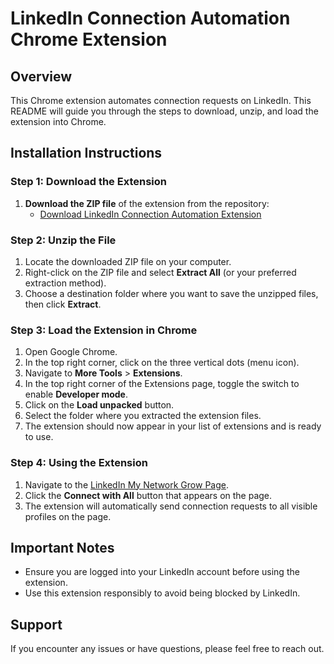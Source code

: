 # LinkedIn Connection Automation Chrome Extension

## Overview
This Chrome extension automates connection requests on LinkedIn. This README will guide you through the steps to download, unzip, and load the extension into Chrome.

## Installation Instructions

### Step 1: Download the Extension
1. **Download the ZIP file** of the extension from the repository:
   - [Download LinkedIn Connection Automation Extension](https://github.com/ManikDhiman10/linkedin-connector/blob/main/Linkedin-extension.zip)

### Step 2: Unzip the File
1. Locate the downloaded ZIP file on your computer.
2. Right-click on the ZIP file and select **Extract All** (or your preferred extraction method).
3. Choose a destination folder where you want to save the unzipped files, then click **Extract**.

### Step 3: Load the Extension in Chrome
1. Open Google Chrome.
2. In the top right corner, click on the three vertical dots (menu icon).
3. Navigate to **More Tools** > **Extensions**.
4. In the top right corner of the Extensions page, toggle the switch to enable **Developer mode**.
5. Click on the **Load unpacked** button.
6. Select the folder where you extracted the extension files.
7. The extension should now appear in your list of extensions and is ready to use.

### Step 4: Using the Extension
1. Navigate to the [LinkedIn My Network Grow Page](https://www.linkedin.com/mynetwork/grow/).
2. Click the **Connect with All** button that appears on the page.
3. The extension will automatically send connection requests to all visible profiles on the page.

## Important Notes
- Ensure you are logged into your LinkedIn account before using the extension.
- Use this extension responsibly to avoid being blocked by LinkedIn.

## Support
If you encounter any issues or have questions, please feel free to reach out.
